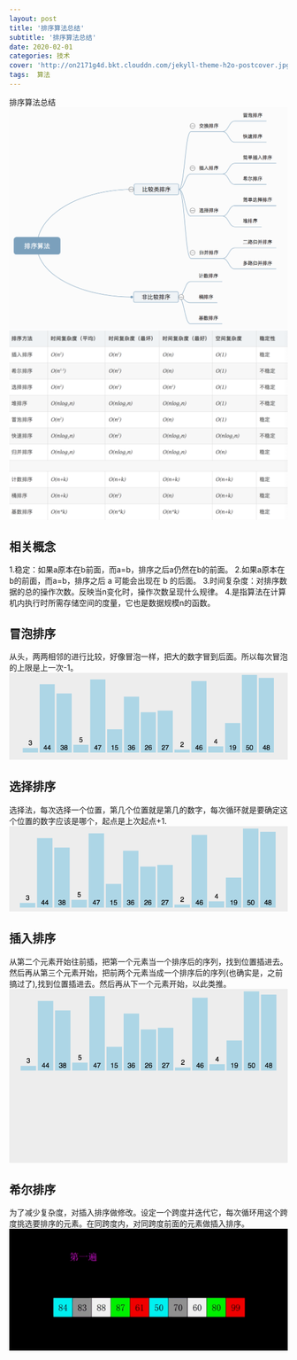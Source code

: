 ```yaml
---
layout: post
title: '排序算法总结'
subtitle: '排序算法总结'
date: 2020-02-01
categories: 技术
cover: 'http://on2171g4d.bkt.clouddn.com/jekyll-theme-h2o-postcover.jpg'
tags:  算法
---
```

排序算法总结
![排序算法分类](../assets/img/allsort.png)
![排序算法复杂度](../assets/img/sortfzd.png)

## 相关概念
1.稳定：如果a原本在b前面，而a=b，排序之后a仍然在b的前面。
2.如果a原本在b的前面，而a=b，排序之后 a 可能会出现在 b 的后面。
3.时间复杂度：对排序数据的总的操作次数。反映当n变化时，操作次数呈现什么规律。
4.是指算法在计算机内执行时所需存储空间的度量，它也是数据规模n的函数。

## 冒泡排序
从头，两两相邻的进行比较，好像冒泡一样，把大的数字冒到后面。所以每次冒泡的上限是上一次-1。
![冒泡法图解](../assets/img/mp.gif)

## 选择排序
选择法，每次选择一个位置，第几个位置就是第几的数字，每次循环就是要确定这个位置的数字应该是哪个，起点是上次起点+1.
![选择法图解](../assets/img/select.gif)

## 插入排序
从第二个元素开始往前插，把第一个元素当一个排序后的序列，找到位置插进去。然后再从第三个元素开始，把前两个元素当成一个排序后的序列(也确实是，之前搞过了),找到位置插进去。然后再从下一个元素开始，以此类推。
![插入法图解](../assets/img/insert.gif)

## 希尔排序
为了减少复杂度，对插入排序做修改。设定一个跨度并迭代它，每次循环用这个跨度挑选要排序的元素。在同跨度内，对同跨度前面的元素做插入排序。
![希尔法图解](../assets/img/hill.gif)



